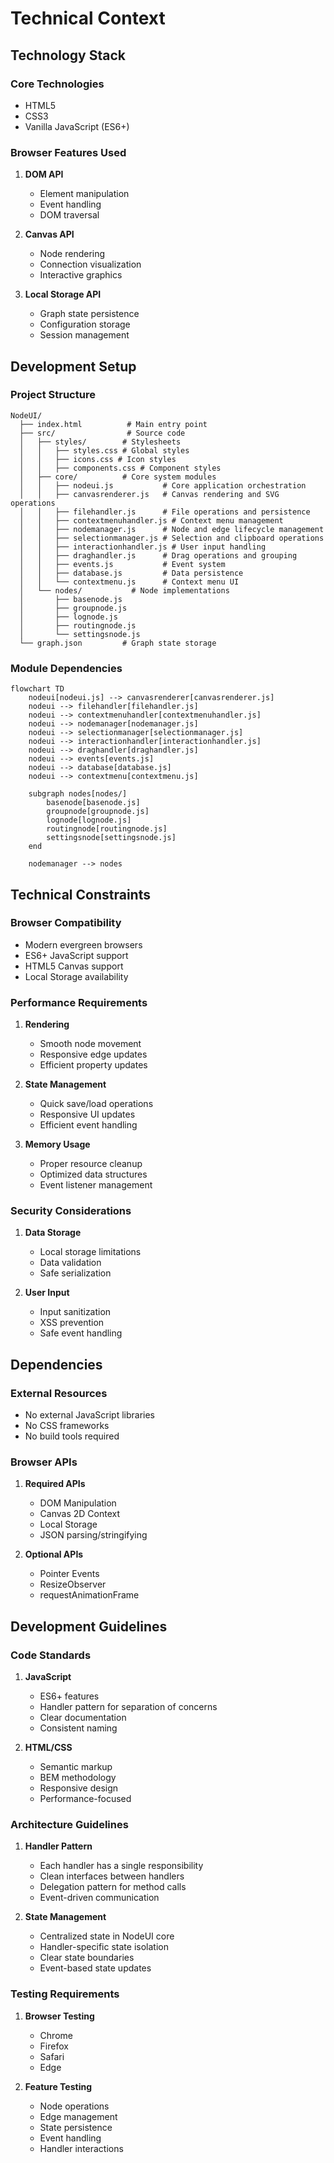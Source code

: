 # Technical Context

## Technology Stack

### Core Technologies
- HTML5
- CSS3
- Vanilla JavaScript (ES6+)

### Browser Features Used
1. **DOM API**
   - Element manipulation
   - Event handling
   - DOM traversal

2. **Canvas API**
   - Node rendering
   - Connection visualization
   - Interactive graphics

3. **Local Storage API**
   - Graph state persistence
   - Configuration storage
   - Session management

## Development Setup

### Project Structure
```
NodeUI/
  ├── index.html          # Main entry point
  ├── src/                # Source code
  │   ├── styles/        # Stylesheets
  │   │   ├── styles.css # Global styles
  │   │   ├── icons.css # Icon styles
  │   │   ├── components.css # Component styles
  │   ├── core/          # Core system modules
  │   │   ├── nodeui.js           # Core application orchestration
  │   │   ├── canvasrenderer.js   # Canvas rendering and SVG operations
  │   │   ├── filehandler.js      # File operations and persistence
  │   │   ├── contextmenuhandler.js # Context menu management
  │   │   ├── nodemanager.js      # Node and edge lifecycle management
  │   │   ├── selectionmanager.js # Selection and clipboard operations
  │   │   ├── interactionhandler.js # User input handling
  │   │   ├── draghandler.js      # Drag operations and grouping
  │   │   ├── events.js           # Event system
  │   │   ├── database.js         # Data persistence
  │   │   └── contextmenu.js      # Context menu UI
  │   └── nodes/           # Node implementations
  │       ├── basenode.js
  │       ├── groupnode.js
  │       ├── lognode.js
  │       ├── routingnode.js
  │       └── settingsnode.js
  └── graph.json         # Graph state storage
```

### Module Dependencies
```mermaid
flowchart TD
    nodeui[nodeui.js] --> canvasrenderer[canvasrenderer.js]
    nodeui --> filehandler[filehandler.js]
    nodeui --> contextmenuhandler[contextmenuhandler.js]
    nodeui --> nodemanager[nodemanager.js]
    nodeui --> selectionmanager[selectionmanager.js]
    nodeui --> interactionhandler[interactionhandler.js]
    nodeui --> draghandler[draghandler.js]
    nodeui --> events[events.js]
    nodeui --> database[database.js]
    nodeui --> contextmenu[contextmenu.js]
    
    subgraph nodes[nodes/]
        basenode[basenode.js]
        groupnode[groupnode.js]
        lognode[lognode.js]
        routingnode[routingnode.js]
        settingsnode[settingsnode.js]
    end
    
    nodemanager --> nodes
```

## Technical Constraints

### Browser Compatibility
- Modern evergreen browsers
- ES6+ JavaScript support
- HTML5 Canvas support
- Local Storage availability

### Performance Requirements
1. **Rendering**
   - Smooth node movement
   - Responsive edge updates
   - Efficient property updates

2. **State Management**
   - Quick save/load operations
   - Responsive UI updates
   - Efficient event handling

3. **Memory Usage**
   - Proper resource cleanup
   - Optimized data structures
   - Event listener management

### Security Considerations
1. **Data Storage**
   - Local storage limitations
   - Data validation
   - Safe serialization

2. **User Input**
   - Input sanitization
   - XSS prevention
   - Safe event handling

## Dependencies

### External Resources
- No external JavaScript libraries
- No CSS frameworks
- No build tools required

### Browser APIs
1. **Required APIs**
   - DOM Manipulation
   - Canvas 2D Context
   - Local Storage
   - JSON parsing/stringifying

2. **Optional APIs**
   - Pointer Events
   - ResizeObserver
   - requestAnimationFrame

## Development Guidelines

### Code Standards
1. **JavaScript**
   - ES6+ features
   - Handler pattern for separation of concerns
   - Clear documentation
   - Consistent naming

2. **HTML/CSS**
   - Semantic markup
   - BEM methodology
   - Responsive design
   - Performance-focused

### Architecture Guidelines
1. **Handler Pattern**
   - Each handler has a single responsibility
   - Clean interfaces between handlers
   - Delegation pattern for method calls
   - Event-driven communication

2. **State Management**
   - Centralized state in NodeUI core
   - Handler-specific state isolation
   - Clear state boundaries
   - Event-based state updates

### Testing Requirements
1. **Browser Testing**
   - Chrome
   - Firefox
   - Safari
   - Edge

2. **Feature Testing**
   - Node operations
   - Edge management
   - State persistence
   - Event handling
   - Handler interactions 
